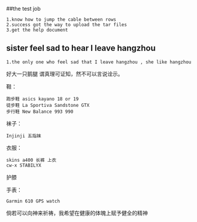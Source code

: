 ##the test job

    1.know how to jump the cable between rows
    2.success got the way to upload the tar files
    3.get the help document

## sister feel sad to hear I leave hangzhou
    
    1.the only one who feel sad that I leave hangzhou , she like hangzhou 



好大一只鹅腿
谓真理可证知，然不可以言说诠示。

鞋：

    跑步鞋 asics kayano 18 or 19 
    徒步鞋 La Sportiva Sandstone GTX
    步行鞋 New Balance 993 990

袜子：
    
    Injinji 五指袜

衣服：

    skins a400 长裤 上衣
    cw-x STABILYX

护膝

手表：
    
    Garmin 610 GPS watch

倘若可以向神来祈祷，我希望在健康的体魄上赋予健全的精神
